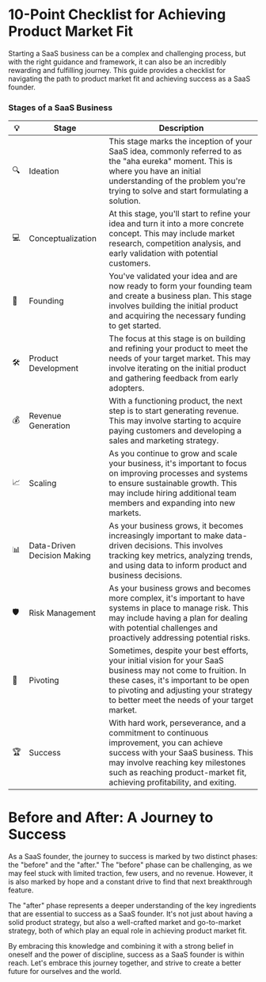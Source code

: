 # 10-Point Checklist for Achieving Product Market Fit

Starting a SaaS business can be a complex and challenging process, but with the right guidance and framework, it can also be an incredibly rewarding and fulfilling journey. This guide provides a checklist for navigating the path to product market fit and achieving success as a SaaS founder.

### Stages of a SaaS Business

| 💡 | Stage | Description |
| --- | --- | --- |
| 🔍 | Ideation | This stage marks the inception of your SaaS idea, commonly referred to as the "aha eureka" moment. This is where you have an initial understanding of the problem you're trying to solve and start formulating a solution. |
| 💻 | Conceptualization | At this stage, you'll start to refine your idea and turn it into a more concrete concept. This may include market research, competition analysis, and early validation with potential customers. |
| 🚀 | Founding | You've validated your idea and are now ready to form your founding team and create a business plan. This stage involves building the initial product and acquiring the necessary funding to get started. |
| 🛠 | Product Development | The focus at this stage is on building and refining your product to meet the needs of your target market. This may involve iterating on the initial product and gathering feedback from early adopters. |
| 💰 | Revenue Generation | With a functioning product, the next step is to start generating revenue. This may involve starting to acquire paying customers and developing a sales and marketing strategy. |
| 📈 | Scaling | As you continue to grow and scale your business, it's important to focus on improving processes and systems to ensure sustainable growth. This may include hiring additional team members and expanding into new markets. |
| 📊 | Data-Driven Decision Making | As your business grows, it becomes increasingly important to make data-driven decisions. This involves tracking key metrics, analyzing trends, and using data to inform product and business decisions. |
| 🛡 | Risk Management | As your business grows and becomes more complex, it's important to have systems in place to manage risk. This may include having a plan for dealing with potential challenges and proactively addressing potential risks. |
| 🚦 | Pivoting | Sometimes, despite your best efforts, your initial vision for your SaaS business may not come to fruition. In these cases, it's important to be open to pivoting and adjusting your strategy to better meet the needs of your target market. |
| 🏆 | Success | With hard work, perseverance, and a commitment to continuous improvement, you can achieve success with your SaaS business. This may involve reaching key milestones such as reaching product-market fit, achieving profitability, and exiting. |

# Before and After: A Journey to Success

As a SaaS founder, the journey to success is marked by two distinct phases: the "before" and the "after." The "before" phase can be challenging, as we may feel stuck with limited traction, few users, and no revenue. However, it is also marked by hope and a constant drive to find that next breakthrough feature.

The "after" phase represents a deeper understanding of the key ingredients that are essential to success as a SaaS founder. It's not just about having a solid product strategy, but also a well-crafted market and go-to-market strategy, both of which play an equal role in achieving product market fit.

By embracing this knowledge and combining it with a strong belief in oneself and the power of discipline, success as a SaaS founder is within reach. Let's embrace this journey together, and strive to create a better future for ourselves and the world.
